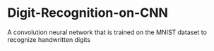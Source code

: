 # Digit-Recognition-on-CNN
A convolution neural network that is trained on the MNIST dataset to recognize handwritten digits
